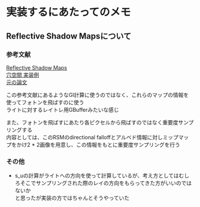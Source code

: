 # 実装するにあたってのメモ


## Reflective Shadow Mapsについて
### 参考文献  
[Reflective Shadow Maps](https://ericpolman.com/2016/03/17/reflective-shadow-maps/)  
[穴空間 実装例](http://kagamin.net/hole/rsm/index.htm)  
[元の論文](https://users.soe.ucsc.edu/~pang/160/s13/proposal/mijallen/proposal/media/p203-dachsbacher.pdf)  

この参考文献にあるようなGI計算に使うのではなく、これらのマップの情報を使ってフォトンを飛ばすのに使う  
ライトに対するレイトレ用GBufferみたいな感じ  

また、フォトンを飛ばすにあたり各ピクセルから飛ばすのではなく重要度サンプリングする  
内容としては、このRSMのdirectional falloffとアルベド情報に対しミップマップをかけ2 * 2画像を用意し、この情報をもとに重要度サンプリングを行う  

###  その他
- s_uの計算がライトへの方向を使って計算しているが、考え方としてはむしろそこでサンプリングされた際のレイの方向をもらってきた方がいいのではないか  
と思ったが実装の方ではちゃんとそうやっていた  

<!--stackedit_data:
eyJoaXN0b3J5IjpbLTE0ODY1MjAyOTksLTE2NzYzODA3ODMsLT
EwMDg1MzEwNSw0MDE4NzA0ODksMTY5MzI1NzQwNSwtMzU2NTg4
MzI5XX0=
-->